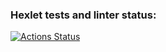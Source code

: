 ### Hexlet tests and linter status:
[![Actions Status](https://github.com/biggibro/frontend-project-44/actions/workflows/hexlet-check.yml/badge.svg)](https://github.com/biggibro/frontend-project-44/actions)